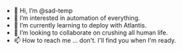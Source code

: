 - 👋 Hi, I’m @sad-temp
- 👀 I’m interested in automation of everything.
- 🌱 I’m currently learning to deploy with Atlantis.
- 💞️ I’m looking to collaborate on crushing all human life.
- 📫 How to reach me ... don't. I'll find you when I'm ready.

<!---
sad-temp/sad-temp is a ✨ special ✨ repository because its `README.md` (this file) appears on your GitHub profile.
You can click the Preview link to take a look at your changes.
--->

